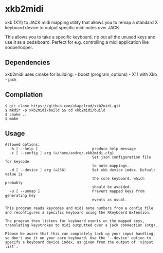 # xkb2midi
xkb (X11) to JACK midi mapping utility that allows you to remap a standard X keyboard device to output specific midi notes over JACK.

This allows you to take a specific keyboard, rip out all the unused keys and use it as a pedalboard. Perfect for e.g. controlling a midi application like sooperlooper. 

## Dependencies
xkb2midi uses cmake for building:
    - boost (program_options)
    - X11 with Xkb
    - jack

## Compilation

```
$ git clone https://github.com/akapelrud/xkb2midi.git
$ mkdir -p xkb2midi/build && cd xkb2midi/build
$ cmake ..
$ make
```

## Usage
```
Allowed options:
  -h [ --help ]                         produce help message
  -c [ --config ] arg (=/home/andre/.xkb2midi.cfg)
                                        Set json configuration file for keycode
                                        to note mappings.
  -d [ --device ] arg (=256)            Set xkb device index. Default value is 
                                        the core keyboard, which probably 
                                        should be avoided.
  -u [ --unmap ]                        Prevent mapped keys from generating key
                                        events as usual.

This program reads keycodes and midi note numbers from a config file
and reconfigures a specific keyboard using the XKeyboard Extension.

The program then listens for keyboard events on the mapped keys,
translating keystrokes to midi outputted over a jack connection (otg).

Please be aware that this can completely lock up your input handling,
so don't use it on your core keyboard. Use the '--device' option to
specify a keyboard device index, as given from the output of 'xinput list'.

```
